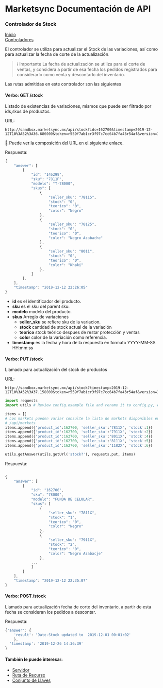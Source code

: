 # Marketsync Documentación de API 
### Controlador de Stock

[Inicio](https://github.com/hvalles/marketsync)  
[Controladores](https://github.com/hvalles/marketsync/blob/master/links/controller.md)

El controlador se utiliza para actualizar el Stock de las variaciones, así como para actualizar la fecha de corte de la actualización.

> :information_source: Importante
> La fecha de actualización se utiliza para el corte de ventas, y considera a partir de esa fecha los pedidos registrados para considerarlo como venta y descontarlo del inventario.

Las rutas admitidas en este controlador son las siguientes

#### Verbo: GET /stock

Listado de existencias de variaciones, mismos que puede ser filtrado por ids,skus de productos.

URL:
```HTTP
http://sandbox.marketsync.mx/api/stock?ids=162700&timestamp=2019-12-12T10%3A52%3A36.686000&token=r559f7ab1cr3f97c7cc64b7fa43r54af&version=1.0&signature=54a98aea2667c308ef086195b6d2c9d0ea71efa292071e6399e91bddd0b0144c
```

[:link: Puede ver la composición del URL en el siguiente enlace.](https://github.com/hvalles/marketsync/blob/master/links/url.md)

Respuesta:
```javascript
{
    "answer": [
        {
            "id": "146299",
            "sku": "7811P",
            "modelo": "T-78000",
            "skus": [
                {
                    "seller_sku": "78115",
                    "stock": "0",
                    "teorico": "0",
                    "color": "Negro"
                },
                {
                    "seller_sku": "78125",
                    "stock": "0",
                    "teorico": "0",
                    "color": "Negro Azabache"
                },
                {
                    "seller_sku": "8011",
                    "stock": "0",
                    "teorico": "0",
                    "color": "Khaki"
                },
            ]
        },
    ],
    "timestamp": "2019-12-12 22:26:05"
}
```

- **id** es el identificador del producto.
- **sku** es el sku del parent sku.
- **modelo** modelo del producto.
- **skus** Arreglo de variaciones
  - **seller_sku** se refiere sku de la variacion.
  - **stock** cantidad de stock actual de la variación
  - **teorico** stock teórico despues de restar protección y ventas
  - **color** color de la variación como referencia.
- **timestamp** es la fecha y hora de la respuesta en formato YYYY-MM-SS HH:mm:ss

#### Verbo: PUT /stock

Llamado para actualización del stock de productos

URL:
```HTTP
http://sandbox.marketsync.mx/api/stock?timestamp=2019-12-12T10%3A52%3A37.158000&token=r559f7ab1cr3f97c7cc64b7fa43r54af&version=1.0&signature=561d0f88ad80870e55d34d40413e849a11de3afe752f493669e5ad00d9a41265
```

```python
import requests
import utils # Review config.example file and rename it to config.py, do not forget to erase your keys.

items = []
# Los markets pueden variar consulte la lista de markets disponibles en 
# /api/markets
items.append({'product_id':162700, 'seller_sku':'7811X', 'stock':1})
items.append({'product_id':162700, 'seller_sku':'7911X', 'stock':2}) 
items.append({'product_id':162700, 'seller_sku':'8011X', 'stock':4})
items.append({'product_id':162700, 'seller_sku':'8111X', 'stock':5})
items.append({'product_id':162700, 'seller_sku':'1182X', 'stock':6})

utils.getAnswer(utils.getUrl('stock?'), requests.put, items)
```

Respuesta:
```javascript

{
    "answer": [
        {
            "id": "162700",
            "sku": "78000",
            "modelo": "FUNDA DE CELULAR",
            "skus": [
                {
                    "seller_sku": "7811X",
                    "stock": "1",
                    "teorico": "0",
                    "color": "Negro"
                },
                {
                    "seller_sku": "7911X",
                    "stock": "2",
                    "teorico": "0",
                    "color": "Negro Azabacje"
                },
            ...
            ]
        }
    ],
    "timestamp": "2019-12-12 22:35:07"
}

```
#### Verbo: POST /stock

Llamado para actualización fecha de corte del inventario, a partir de esta fecha se consideran los pedidos a descontar.

Respuesta:
```javascript
{'answer': {
    'result': 'Date-Stock updated to  2019-12-01 00:01:02'
    }, 
  'timestamp': '2019-12-26 14:36:39'
}
```

#### También le puede interesar:

- [Servidor](https://github.com/hvalles/marketsync/blob/master/links/server.md)
- [Ruta de Recurso](https://github.com/hvalles/marketsync/blob/master/links/url.md)
- [Conjunto de Llaves](https://github.com/hvalles/marketsync/blob/master/links/keys.md)
